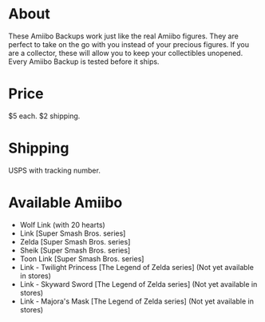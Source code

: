 # About
These Amiibo Backups work just like the real Amiibo figures. They are perfect to take on the go with
you instead of your precious figures. If you are a collector, these will allow you to keep your
collectibles unopened. Every Amiibo Backup is tested before it ships.

# Price
$5 each.
$2 shipping.

# Shipping
USPS with tracking number.

# Available Amiibo
- Wolf Link (with 20 hearts)
- Link [Super Smash Bros. series]
- Zelda [Super Smash Bros. series]
- Sheik [Super Smash Bros. series]
- Toon Link [Super Smash Bros. series]
- Link - Twilight Princess [The Legend of Zelda series] (Not yet available in stores)
- Link - Skyward Sword [The Legend of Zelda series] (Not yet available in stores)
- Link - Majora's Mask [The Legend of Zelda series] (Not yet available in stores)
